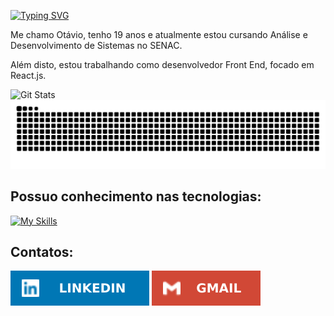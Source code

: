 <p><a href="https://git.io/typing-svg"><img src="https://readme-typing-svg.demolab.com?font=Fira+Code&pause=1000&color=FFFFFF&multiline=true&random=false&width=405&height=30&lines=Ol%C3%A1%2C+seja+bem+vindo+ao+meu+perfil!+" alt="Typing SVG" /></a></p>

<p>Me chamo Otávio, tenho 19 anos e atualmente estou cursando Análise e Desenvolvimento de Sistemas no SENAC.</p>

<p>Além disto, estou trabalhando como desenvolvedor Front End, focado em React.js.</p>

<!-- Git Status -->
<img src="https://github-readme-stats.vercel.app/api?username=OtavioMendesSantos&show_icons=true&theme=merko" alt="Git Stats">

<!-- Jogo da Cobrinha -->
<picture>
  <source media="(prefers-color-scheme: dark)" srcset="https://raw.githubusercontent.com/OtavioMendesSantos/OtavioMendesSantos/output/github-contribution-grid-snake-dark.svg">
  <source media="(prefers-color-scheme: light)" srcset="https://raw.githubusercontent.com/OtavioMendesSantos/OtavioMendesSantos/output/github-contribution-grid-snake-dark.svg">
  <img alt="github contribution grid snake animation" src="https://raw.githubusercontent.com/OtavioMendesSantos/OtavioMendesSantos/output/github-contribution-grid-snake.svg">
</picture>

<h2>Possuo conhecimento nas tecnologias:</h2>

[![My Skills](https://skillicons.dev/icons?i=html,css,js,react,redux,mysql)](https://skillicons.dev)


<h2>Contatos:</h2>
<a href="https://www.linkedin.com/in/otávio-mendes-santos-04b582263" target="_blank" target="_blank"><img src="img/linkedin_badge.svg" alt="Badge linkedin"></a>
<a href="mailto:dev.otavioms@gmail.com" target="_blank"><img src="img/gmail_badge.svg"  alt="Badge Gmail"></a>
